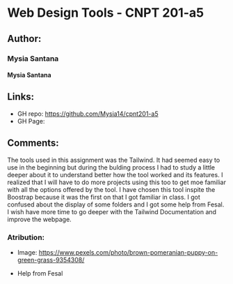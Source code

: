 # Web Design Tools - CNPT 201-a5
## Author:

### Mysia Santana

#### Mysia Santana

## Links:
* GH repo: https://github.com/Mysia14/cpnt201-a5
* GH Page:
## Comments:

The tools used in this assignment was the Tailwind. It had seemed easy to use in the beginning but during the bulding process I had to study a little deeper about it to understand better how the tool worked and its features. I realized that I will have to do more projects using this too to get moe familiar with all the options offered by the tool. I have chosen this tool inspite the Boostrap because it was the first on that I got familiar in class.
I got confused about the display of some folders and I got some help from Fesal.
I wish have more time to go deeper with the Tailwind Documentation and improve the webpage.
### Atribution:

* Image: https://www.pexels.com/photo/brown-pomeranian-puppy-on-green-grass-9354308/

 * Help from Fesal
